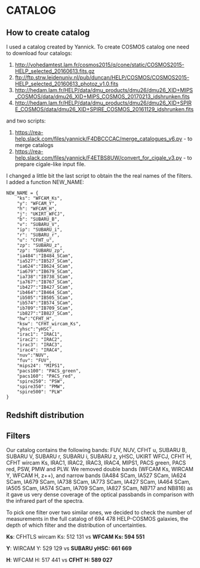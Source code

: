 # CATALOG

## How to create catalog
I used a catalog created by Yannick. To create COSMOS catalog one need to download four catalogs:
1. http://vohedamtest.lam.fr/cosmos2015/q/cone/static/COSMOS2015-HELP_selected_20160613.fits.gz 
2. ftp://ftp.strw.leidenuniv.nl/pub/duncan/HELP/COSMOS/COSMOS2015-HELP_selected_20160613_photoz_v1.0.fits
3. http://hedam.lam.fr/HELP/data/dmu_products/dmu26/dmu26_XID+MIPS_COSMOS/data/dmu26_XID+MIPS_COSMOS_20170213_idshrunken.fits
4. http://hedam.lam.fr/HELP/data/dmu_products/dmu26/dmu26_XID+SPIRE_COSMOS/data/dmu26_XID+SPIRE_COSMOS_20161129_idshrunken.fits

and two scripts: 
1. https://rea-help.slack.com/files/yannick/F4DBCCCAC/merge_catalogues_v6.py - to merge catalogs
2. https://rea-help.slack.com/files/yannick/F4ETBS8UW/convert_for_cigale_v3.py - to prepare cigale-like input file. 

I changed a little bit the last script to obtain the the real names of the filters. I added a function NEW_NAME:

```
NEW_NAME = {
    "ks": "WFCAM_Ks",
    "y": "WFCAM_Y",
    "h": "WFCAM_H",
    "j": "UKIRT_WFCJ",
    "b": "SUBARU_B",
    "v": "SUBARU_V",
    "ip": "SUBARU_i",
    "r": "SUBARU_r",
    "u": "CFHT_u",
    "zp": "SUBARU_z",
    "zp": "SUBARU_zp",
    "ia484":"IB484_SCam",
    "ia527":"IB527_SCam",
    "ia624":"IB624_SCam",
    "ia679":"IB679_SCam",
    "ia738":"IB738_SCam",
    "ia767":"IB767_SCam",
    "ib427":"IB427_SCam",
    "ib464":"IB464_SCam",
    "ib505":"IB505_SCam",
    "ib574":"IB574_SCam",
    "ib709":"IB709_SCam",
    "ib827":"IB827_SCam",
    "hw":"CFHT_H",
    "ksw": "CFHT_wircam_Ks",
    "yhsc":"yHSC",
    "irac1": "IRAC1",
    "irac2": "IRAC2",
    "irac3": "IRAC3",
    "irac4": "IRAC4",
    "nuv":"NUV",
    "fuv": "FUV",
    "mips24": "MIPS1",
    "pacs100": "PACS_green",
    "pacs160": "PACS_red",
    "spire250": "PSW",
    "spire350": "PMW",
    "spire500": "PLW"
}
```
## Redshift distribution


## Filters

Our catalog contains the following bands:  FUV, NUV, CFHT u, SUBARU B,  SUBARU V, SUBARU r, SUBARU i, SUBARU z, yHSC, UKIRT WFCJ, CFHT H, CFHT wircam Ks, IRAC1, IRAC2, IRAC3, IRAC4, MIPS1, PACS green, PACS red,  PSW,  PMW and PLW.  We removed double bands (WFCAM Ks, WIRCAM Y, WFCAM H, z++), and narrow bands (IA484 SCam, IA527 SCam, IA624 SCam, IA679 SCam, IA738 SCam, IA773 SCam, IA427 SCam, IA464 SCam, IA505 SCam, IA574 SCam, IA709 SCam, IA827 SCam, NB717 and NB816) as it gave us very dense coverage of the optical passbands in comparison with the infrared part of the spectra. 

To pick one filter over two similar ones, we decided to check the number of measurements in the full catalog of 694 478 HELP-COSMOS galaxies, the depth of which filter and the distribution of uncertainties. 

**Ks**: CFHTLS wircam Ks: 512 131 vs **WFCAM Ks: 594 551**

**Y**: WIRCAM Y: 529 129 vs **SUBARU yHSC: 661 669**

**H**: WFCAM H: 517 441 vs **CFHT H: 589 027**






